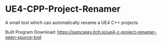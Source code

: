 # UE4-CPP-Project-Renamer
A small tool which can automatically rename a UE4 C++ projects 

Built Program Download: https://samcarey.itch.io/ue4-c-project-renamer-open-source-tool
